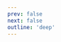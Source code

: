 ```yaml
---
prev: false
next: false
outline: 'deep'
---
```


<script>
import '../../../packages/web-components/src/avatar';
import '../../../packages/web-components/src/badge';
import '../../../packages/web-components/src/badge-wrapper';
import '../../../packages/web-components/src/banner';
import '../../../packages/web-components/src/nps';
import '../../../packages/web-components/src/bottom-navigation';
import '../../../packages/web-components/src/bottom-sheet';
import '../../../packages/web-components/src/button';
import '../../../packages/web-components/src/chat-bubble';
import '../../../packages/web-components/src/checkbox';
import '../../../packages/web-components/src/divider';
import '../../../packages/web-components/src/input';
import '../../../packages/web-components/src/modal';
import '../../../packages/web-components/src/notice';
import '../../../packages/web-components/src/pinwheel';
import '../../../packages/web-components/src/pinwheel-group';
import '../../../packages/web-components/src/progress-indicator';
import '../../../packages/web-components/src/radio';
import '../../../packages/web-components/src/route';
import '../../../packages/web-components/src/row';
import '../../../packages/web-components/src/segmented-button';
import '../../../packages/web-components/src/segmented-button-group';
import '../../../packages/web-components/src/chip';
import '../../../packages/web-components/src/chip-group';
import '../../../packages/web-components/src/skeleton';
import '../../../packages/web-components/src/spinner';
import '../../../packages/web-components/src/step-indicator';
import '../../../packages/web-components/src/stepper';
import '../../../packages/web-components/src/switch';
import '../../../packages/web-components/src/text-field';
import '../../../packages/web-components/src/text-area';
import '../../../packages/web-components/src/toast';
import '../../../packages/web-components/src/tooltip';
import '../../../packages/web-components/src/empty-state';
import '../../../packages/theme/src/index.css';
import '@tapsioss/icons/dist/icons';
import "cemnama"

</script>

<!-- @content -->

